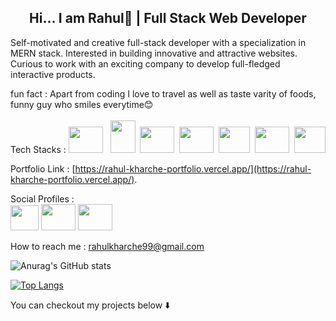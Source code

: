 ###   <h2 align='center'>Hi... I am Rahul👏 | Full Stack Web Developer</h2>

Self-motivated and creative full-stack developer with a specialization in MERN stack. Interested in building innovative and attractive websites. Curious to work with an exciting company to develop full-fledged interactive products. 

fun fact : Apart from coding I love to travel as well as taste varity of foods, 
           funny guy who smiles everytime😊
           <br/>
           <br/>
Tech Stacks :
           <img src="https://upload.wikimedia.org/wikipedia/commons/thumb/6/61/HTML5_logo_and_wordmark.svg/1024px-HTML5_logo_and_wordmark.svg.png" height="42" width="55"> &nbsp;
           <img src="https://i.postimg.cc/15rjYXcr/css-removebg-preview.png" height = "52" width="40">&nbsp;
           <img src="https://i.postimg.cc/66j7VLFr/react-removebg-preview-1.png" height = "42" width="55">&nbsp;
           <img src="https://upload.wikimedia.org/wikipedia/commons/thumb/b/b2/Bootstrap_logo.svg/220px-Bootstrap_logo.svg.png" height = "42" width="55">&nbsp;
           <img src = "https://i.postimg.cc/CLrQVtXR/node-removebg-preview.png" height = "42" width="50">&nbsp;
           <img src = "https://i.postimg.cc/prxgpFJy/mongodb-removebg-preview.png" height = "42" width="55">&nbsp;
           <img src = "https://i.postimg.cc/85sGTWwG/dsa-removebg-preview.png" height = "42" width="50">
           
           
           
Portfolio Link : [https://rahul-kharche-portfolio.vercel.app/](https://rahul-kharche-portfolio.vercel.app/).

Social Profiles : <br/>
<a href="https://www.linkedin.com/in/rahul-kharche-9371231b9/"><img width="45" height= "40" src="https://i.postimg.cc/KjMRvCQm/linkedin-removebg-preview.png"></img></a>
<a href="https://github.com/RahulK2699"><img width="55" height="42" src="https://logoeps.com/wp-content/uploads/2014/02/25231-github-cat-in-a-circle-icon-vector-icon-vector-eps.png"></img></a>
<a href="https://twitter.com/rahulkharche99"><img width="55" height="42" src="https://www.freepnglogos.com/uploads/twitter-logo-png/twitter-logo-vector-png-clipart-1.png"></img></a>
           
How to reach me : rahulkharche99@gmail.com

![Anurag's GitHub stats](https://github-readme-stats.vercel.app/api?username=RahulK2699&show_icons=true&theme=radical)


[![Top Langs](https://github-readme-stats.vercel.app/api/top-langs/?username=RahulK2699&theme=radical)](https://github.com/anuraghazra/github-readme-stats)



You can checkout my projects below ⬇️
<!--
**RahulK2699/RahulK2699** is a ✨ _special_ ✨ repository because its `README.md` (this file) appears on your GitHub profile.

Here are some ideas to get you started:

- 🔭 I’m currently working on ...
- 🌱 I’m currently learning ...
- 👯 I’m looking to collaborate on ...
- 🤔 I’m looking for help with ...
- 💬 Ask me about ...
- 📫 How to reach me: ...
- 😄 Pronouns: ...
- ⚡ Fun fact: ...
-->
